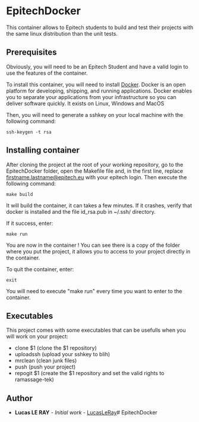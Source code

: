 # EpitechDocker

This container allows to Epitech students to build and test their projects with the same linux distribution than the unit tests.

## Prerequisites

Obviously, you will need to be an Epitech Student and have a valid login to use the features of the container.

To install this container, you will need to install [Docker](https://www.docker.com/).
Docker is an open platform for developing, shipping, and running applications. Docker enables you to separate your applications from your infrastructure so you can deliver software quickly.
It exists on Linux, Windows and MacOS

Then, you will need to generate a sshkey on your local machine with the following command:

```
ssh-keygen -t rsa
```

## Installing container

After cloning the project at the root of your working repository, go to the EpitechDocker folder, open the Makefile file and, in the first line, replace firstname.lastname@epitech.eu with your epitech login.
Then execute the following command:

```
make build
```
It will build the container, it can takes a few minutes.
If it crashes, verify that docker is installed and the file id_rsa.pub in ~/.ssh/ directory.

If it success, enter:

```
make run
```

You are now in the container !
You can see there is a copy of the folder where you put the project, it allows you to access to your project directly in the container.

To quit the container, enter:

```
exit
```

You will need to execute "make run" every time you want to enter to the container.

## Executables

This project comes with some executables that can be usefulls when you will work on your project:
- clone $1 (clone the $1 repository)
- uploadssh (upload your sshkey to blih)
- mrclean (clean junk files)
- push (push your project)
- repogit $1 (create the $1 repository and set the valid rights to ramassage-tek)

## Author

* **Lucas LE RAY** - *Initial work* - [LucasLeRay](https://github.com/LucasLeRay)# EpitechDocker
